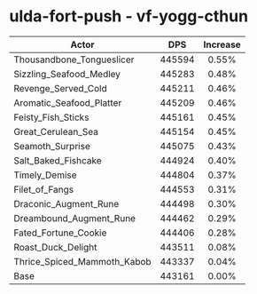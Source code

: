 # ulda-fort-push - vf-yogg-cthun
| Actor | DPS | Increase |
|---|:---:|:---:|
|Thousandbone_Tongueslicer|445594|0.55%|
|Sizzling_Seafood_Medley|445283|0.48%|
|Revenge_Served_Cold|445211|0.46%|
|Aromatic_Seafood_Platter|445209|0.46%|
|Feisty_Fish_Sticks|445161|0.45%|
|Great_Cerulean_Sea|445154|0.45%|
|Seamoth_Surprise|445075|0.43%|
|Salt_Baked_Fishcake|444924|0.40%|
|Timely_Demise|444804|0.37%|
|Filet_of_Fangs|444553|0.31%|
|Draconic_Augment_Rune|444498|0.30%|
|Dreambound_Augment_Rune|444462|0.29%|
|Fated_Fortune_Cookie|444406|0.28%|
|Roast_Duck_Delight|443511|0.08%|
|Thrice_Spiced_Mammoth_Kabob|443337|0.04%|
|Base|443161|0.00%|
